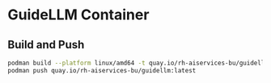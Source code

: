 # GuideLLM Container

## Build and Push

```bash
podman build --platform linux/amd64 -t quay.io/rh-aiservices-bu/guidellm:latest .
podman push quay.io/rh-aiservices-bu/guidellm:latest
```